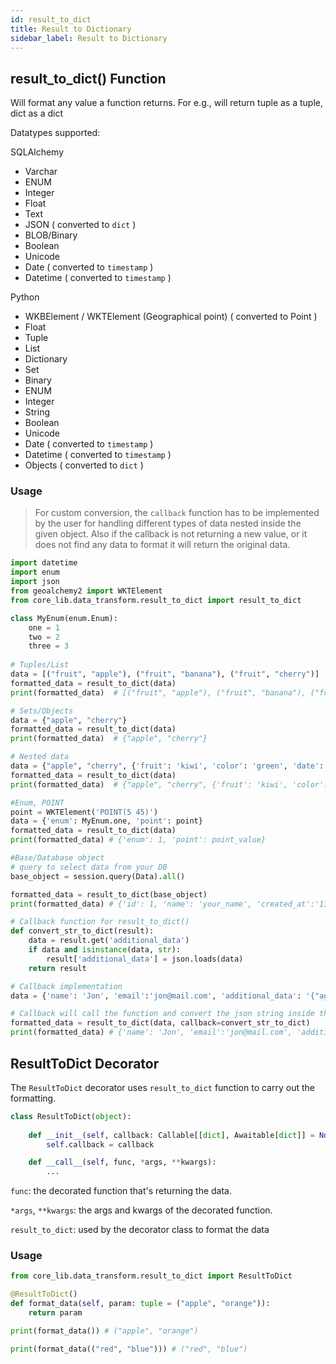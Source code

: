 ```yaml
---
id: result_to_dict
title: Result to Dictionary
sidebar_label: Result to Dictionary
---
```

## result_to_dict() Function
Will format any value a function returns.
For e.g., will return tuple as a tuple, dict as a dict

Datatypes supported:

SQLAlchemy
 - Varchar
 - ENUM
 - Integer
 - Float
 - Text
 - JSON ( converted to `dict` )
 - BLOB/Binary
 - Boolean
 - Unicode
 - Date ( converted to `timestamp` )
 - Datetime ( converted to `timestamp` )

Python
 - WKBElement / WKTElement (Geographical point) ( converted to Point )
 - Float
 - Tuple
 - List
 - Dictionary
 - Set
 - Binary
 - ENUM
 - Integer
 - String
 - Boolean
 - Unicode
 - Date ( converted to `timestamp` )
 - Datetime ( converted to `timestamp` )
 - Objects ( converted to `dict` )

 
### Usage

>For custom conversion, the `callback` function has to be implemented by the user for handling different types of data nested inside the given object.
> Also if the callback is not returning a new value, or it does not find any data to format it will return the original data.

```python
import datetime
import enum
import json
from geoalchemy2 import WKTElement
from core_lib.data_transform.result_to_dict import result_to_dict

class MyEnum(enum.Enum):
    one = 1
    two = 2
    three = 3
    
# Tuples/List
data = [("fruit", "apple"), ("fruit", "banana"), ("fruit", "cherry")]
formatted_data = result_to_dict(data)
print(formatted_data)  # [("fruit", "apple"), ("fruit", "banana"), ("fruit", "cherry")]

# Sets/Objects
data = {"apple", "cherry"}
formatted_data = result_to_dict(data)
print(formatted_data)  # {"apple", "cherry"}

# Nested data
data = {"apple", "cherry", {'fruit': 'kiwi', 'color': 'green', 'date': datetime.datetime.utcnow()}}
formatted_data = result_to_dict(data)
print(formatted_data)  # {"apple", "cherry", {'fruit': 'kiwi', 'color': 'green', 'date': '{timestamp of the datetime}'}

#Enum, POINT
point = WKTElement('POINT(5 45)')
data = {'enum': MyEnum.one, 'point': point}
formatted_data = result_to_dict(data)
print(formatted_data) # {'enum': 1, 'point': point_value}

#Base/Database object
# query to select data from your DB
base_object = session.query(Data).all()

formatted_data = result_to_dict(base_object)
print(formatted_data) # {'id': 1, 'name': 'your_name', 'created_at':'11234322.6789', ...and other columns from your DB}

# Callback function for result_to_dict()
def convert_str_to_dict(result):
    data = result.get('additional_data')
    if data and isinstance(data, str):
        result['additional_data'] = json.loads(data)
    return result

# Callback implementation
data = {'name': 'Jon', 'email':'jon@mail.com', 'additional_data': '{"age": 42, "address": "Miami", "active": True}'}

# Callback will call the function and convert the json string inside the dict to object
formatted_data = result_to_dict(data, callback=convert_str_to_dict)
print(formatted_data) # {'name': 'Jon', 'email':'jon@mail.com', 'additional_data': {'age': 42, 'address': 'Miami', 'active': True}}

```

## ResultToDict Decorator

The `ResultToDict` decorator uses `result_to_dict` function to carry out the formatting.

```python
class ResultToDict(object):
    
    def __init__(self, callback: Callable[[dict], Awaitable[dict]] = None):
        self.callback = callback

    def __call__(self, func, *args, **kwargs):
        ...
```
`func`: the decorated function that's returning the data.

`*args`, `**kwargs`: the args and kwargs of the decorated function.

`result_to_dict`: used by the decorator class to format the data

 
### Usage
```python
from core_lib.data_transform.result_to_dict import ResultToDict

@ResultToDict()
def format_data(self, param: tuple = ("apple", "orange")):
    return param

print(format_data()) # ("apple", "orange") 

print(format_data(("red", "blue"))) # ("red", "blue")
```